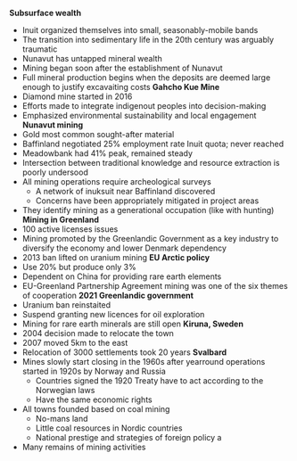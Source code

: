 **Subsurface wealth**
- Inuit organized themselves into small, seasonably-mobile bands
- The transition into sedimentary life in the 20th century was arguably traumatic
- Nunavut has untapped mineral wealth
- Mining began soon after the establishment of Nunavut
- Full mineral production begins when the deposits are deemed large enough to justify excavaiting costs
**Gahcho Kue Mine**
- Diamond mine started in 2016
- Efforts made to integrate indigenout peoples into decision-making
- Emphasized environmental sustainability and local engagement
**Nunavut mining**
- Gold most common sought-after material
- Baffinland negotiated 25% employment rate Inuit quota; never reached
- Meadowbank had 41% peak, remained steady
- Intersection between traditional knowledge and resource extraction is poorly undersood
- All mining operations require archeological surveys
	- A network of inuksuit near Baffinland discovered
	- Concerns have been appropriately mitigated in project areas
- They identify mining as a generational occupation (like with hunting)
**Mining in Greenland**
- 100 active licenses issues
- Mining promoted by the Greenlandic Government as a key industry to diversify the economy and lower Denmark dependency
- 2013 ban lifted on uranium mining
**EU Arctic policy**
- Use 20% but produce only 3%
- Dependent on China for providing rare earth elements
- EU-Greenland Partnership Agreement mining was one of the six themes of cooperation
**2021 Greenlandic government**
- Uranium ban reinstaited
- Suspend granting new licences for oil exploration 
- Mining for rare earth minerals are still open
**Kiruna, Sweden**
- 2004 decision made to relocate the town
- 2007 moved 5km to the east
- Relocation of 3000 settlements took 20 years
**Svalbard**
- Mines slowly start closing in the 1960s after yearround operations started in 1920s by Norway and Russia
	- Countries signed the 1920 Treaty have to act according to the Norwegian laws
	- Have the same economic rights
- All towns founded based on coal mining
	- No-mans land
	- Little coal resources in Nordic countries
	- National prestige and strategies of foreign policy a 
- Many remains of mining activities